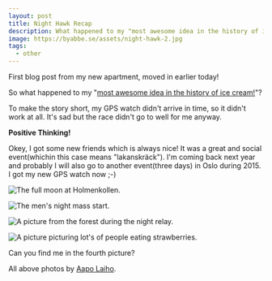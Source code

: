 ```yaml
---
layout: post
title: Night Hawk Recap
description: What happened to my "most awesome idea in the history of ice cream"?
image: https://byabbe.se/assets/night-hawk-2.jpg
tags:
  - other
---
```


First blog post from my new apartment, moved in earlier today!

So what happened to my "[most awesome idea in the history of ice cream!][1]"?

To make the story short, my GPS watch didn't arrive in time, so it didn't work at all. It's sad but the race didn't go to well for me anyway. 

**Positive Thinking!**

Okey, I got some new friends which is always nice! It was a great and social event(whichin this case means "lakanskräck"). I'm coming back next year and probably I will also go to another event(three days) in Oslo during 2015. I got my new GPS watch now ;-)

![The full moon at Holmenkollen.](https://byabbe.se/assets/night-hawk-1.jpg)

![The men's night mass start.](https://byabbe.se/assets/night-hawk-2.jpg)

![A picture from the forest during the night relay.](https://byabbe.se/assets/night-hawk-3.jpg)

![A picture picturing lot's of people eating strawberries.](https://byabbe.se/assets/night-hawk-4.jpg)

Can you find me in the fourth picture?

All above photos by [Aapo Laiho][2].

[1]: https://byabbe.se/2014/06/23/norway-open-data-and-night-hawk
[2]: https://www.facebook.com/aapo.laiho